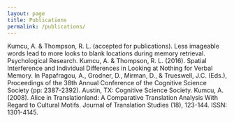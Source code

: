 ```yaml
---
layout: page
title: Publications
permalink: /publications/
---
```


Kumcu, A. & Thompson, R. L. (accepted for publications). Less imageable words lead to more looks to blank locations during memory retrieval. Psychological Research.
Kumcu, A. & Thompson, R. L. (2016). Spatial Interference and Individual Differences in Looking at Nothing for Verbal Memory. In Papafragou, A., Grodner, D., Mirman, D., & Trueswell, J.C. (Eds.), Proceedings of the 38th Annual Conference of the Cognitive Science Society (pp: 2387-2392). Austin, TX: Cognitive Science Society.
Kumcu, A. (2008). Alice in Translationland: A Comparative Translation Analysis With Regard to Cultural Motifs.  Journal of Translation Studies (18), 123-144. ISSN: 1301-4145.
